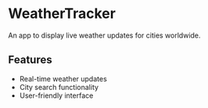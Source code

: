 # WeatherTracker
An app to display live weather updates for cities worldwide.
## Features
- Real-time weather updates
- City search functionality
- User-friendly interface
